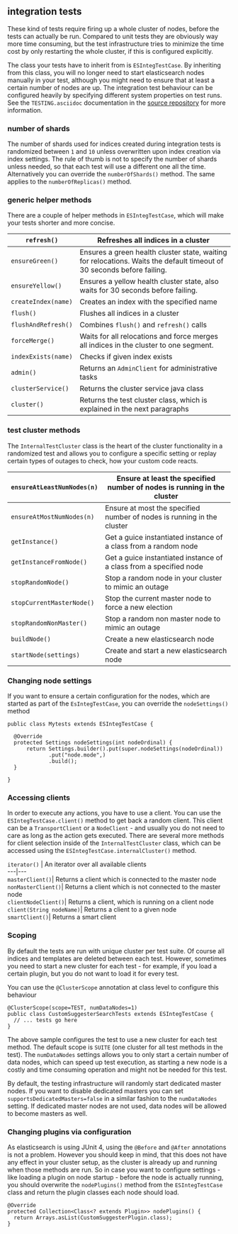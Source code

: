 ## integration tests

These kind of tests require firing up a whole cluster of nodes, before the tests can actually be run. Compared to unit tests they are obviously way more time consuming, but the test infrastructure tries to minimize the time cost by only restarting the whole cluster, if this is configured explicitly.

The class your tests have to inherit from is `ESIntegTestCase`. By inheriting from this class, you will no longer need to start elasticsearch nodes manually in your test, although you might need to ensure that at least a certain number of nodes are up. The integration test behaviour can be configured heavily by specifying different system properties on test runs. See the `TESTING.asciidoc` documentation in the [source repository](https://github.com/elastic/elasticsearch/blob/master/TESTING.asciidoc) for more information.

### number of shards

The number of shards used for indices created during integration tests is randomized between `1` and `10` unless overwritten upon index creation via index settings. The rule of thumb is not to specify the number of shards unless needed, so that each test will use a different one all the time. Alternatively you can override the `numberOfShards()` method. The same applies to the `numberOfReplicas()` method.

### generic helper methods

There are a couple of helper methods in `ESIntegTestCase`, which will make your tests shorter and more concise.

`refresh()`| Refreshes all indices in a cluster   
---|--- 
`ensureGreen()`| Ensures a green health cluster state, waiting for relocations. Waits the default timeout of 30 seconds before failing.  
`ensureYellow()`| Ensures a yellow health cluster state, also waits for 30 seconds before failing.  
`createIndex(name)`| Creates an index with the specified name  
`flush()`| Flushes all indices in a cluster  
`flushAndRefresh()`| Combines `flush()` and `refresh()` calls   
`forceMerge()`| Waits for all relocations and force merges all indices in the cluster to one segment.  
`indexExists(name)`| Checks if given index exists  
`admin()`| Returns an `AdminClient` for administrative tasks   
`clusterService()`| Returns the cluster service java class  
`cluster()`| Returns the test cluster class, which is explained in the next paragraphs   
  
### test cluster methods

The `InternalTestCluster` class is the heart of the cluster functionality in a randomized test and allows you to configure a specific setting or replay certain types of outages to check, how your custom code reacts.

`ensureAtLeastNumNodes(n)`| Ensure at least the specified number of nodes is running in the cluster     
---|---   
`ensureAtMostNumNodes(n)`| Ensure at most the specified number of nodes is running in the cluster    
`getInstance()`| Get a guice instantiated instance of a class from a random node    
`getInstanceFromNode()`| Get a guice instantiated instance of a class from a specified node    
`stopRandomNode()`| Stop a random node in your cluster to mimic an outage    
`stopCurrentMasterNode()`| Stop the current master node to force a new election    
`stopRandomNonMaster()`| Stop a random non master node to mimic an outage    
`buildNode()`| Create a new elasticsearch node    
`startNode(settings)`| Create and start a new elasticsearch node   
  
### Changing node settings

If you want to ensure a certain configuration for the nodes, which are started as part of the `EsIntegTestCase`, you can override the `nodeSettings()` method
    
    
    public class Mytests extends ESIntegTestCase {
    
      @Override
      protected Settings nodeSettings(int nodeOrdinal) {
          return Settings.builder().put(super.nodeSettings(nodeOrdinal))
                 .put("node.mode",)
                 .build();
      }
    
    }

### Accessing clients

In order to execute any actions, you have to use a client. You can use the `ESIntegTestCase.client()` method to get back a random client. This client can be a `TransportClient` or a `NodeClient` \- and usually you do not need to care as long as the action gets executed. There are several more methods for client selection inside of the `InternalTestCluster` class, which can be accessed using the `ESIntegTestCase.internalCluster()` method.

`iterator()`
| An iterator over all available clients     
---|---   
`masterClient()`| Returns a client which is connected to the master node    
`nonMasterClient()`| Returns a client which is not connected to the master node    
`clientNodeClient()`| Returns a client, which is running on a client node    
`client(String nodeName)`| Returns a client to a given node    
`smartClient()`| Returns a smart client   
  
### Scoping

By default the tests are run with unique cluster per test suite. Of course all indices and templates are deleted between each test. However, sometimes you need to start a new cluster for each test - for example, if you load a certain plugin, but you do not want to load it for every test.

You can use the `@ClusterScope` annotation at class level to configure this behaviour
    
    
    @ClusterScope(scope=TEST, numDataNodes=1)
    public class CustomSuggesterSearchTests extends ESIntegTestCase {
      // ... tests go here
    }

The above sample configures the test to use a new cluster for each test method. The default scope is `SUITE` (one cluster for all test methods in the test). The `numDataNodes` settings allows you to only start a certain number of data nodes, which can speed up test execution, as starting a new node is a costly and time consuming operation and might not be needed for this test.

By default, the testing infrastructure will randomly start dedicated master nodes. If you want to disable dedicated masters you can set `supportsDedicatedMasters=false` in a similar fashion to the `numDataNodes` setting. If dedicated master nodes are not used, data nodes will be allowed to become masters as well.

### Changing plugins via configuration

As elasticsearch is using JUnit 4, using the `@Before` and `@After` annotations is not a problem. However you should keep in mind, that this does not have any effect in your cluster setup, as the cluster is already up and running when those methods are run. So in case you want to configure settings - like loading a plugin on node startup - before the node is actually running, you should overwrite the `nodePlugins()` method from the `ESIntegTestCase` class and return the plugin classes each node should load.
    
    
    @Override
    protected Collection<Class<? extends Plugin>> nodePlugins() {
      return Arrays.asList(CustomSuggesterPlugin.class);
    }
